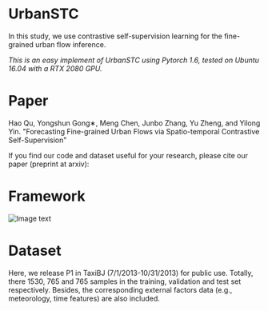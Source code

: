 # UrbanSTC

In this study, we use contrastive self-supervision learning for the fine-grained urban flow inference.

*This is an easy implement of UrbanSTC using Pytorch 1.6, tested on Ubuntu 16.04 with a RTX 2080 GPU.*

# Paper

Hao Qu, Yongshun Gong∗, Meng Chen, Junbo Zhang, Yu Zheng, and Yilong Yin. "Forecasting Fine-grained Urban Flows via Spatio-temporal Contrastive Self-Supervision" 

If you find our code and dataset useful for your research, please cite our paper (preprint at arxiv):

# Framework
![Image text](https://github.com/HaoQu59/UrbanSTC/image/framework.png)


# Dataset

Here, we release P1 in TaxiBJ (7/1/2013-10/31/2013) for public use. Totally, there 1530, 765 and 765 samples in the training, validation and test set respectively. Besides, the corresponding external factors data (e.g., meteorology, time features) are also included. 

